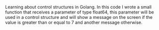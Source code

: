 Learning about control structures in Golang. In this code I wrote a small function that receives a parameter of type float64, this parameter will be used in a control structure and will show a message on the screen if the value is greater than or equal to 7 and another message otherwise.